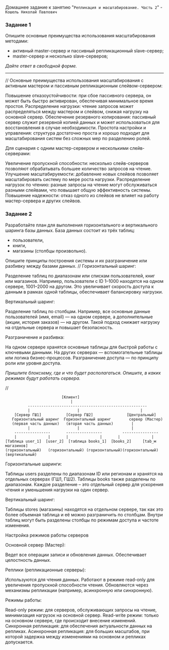 Домашнее задание к занятию "`Репликация и масштабирование. Часть 2`" - `Кошель Николай Павлович`

### Задание 1

Опишите основные преимущества использования масштабирования методами:

- активный master-сервер и пассивный репликационный slave-сервер; 
- master-сервер и несколько slave-серверов;


*Дайте ответ в свободной форме.*

---
//
Основные преимущества использования масштабирования с активным мастером и пассивным репликационным слейвом-сервером:

Повышение отказоустойчивости: при сбое пассивного сервера, он может быть быстро активирован, обеспечивая минимальное время простоя.
Распределение нагрузки: чтение запросов может распределяться между мастером и слейвом, снижая нагрузку на основной сервер.
Обеспечение резервного копирования: пассивный сервер служит резервной копией данных и может использоваться для восстановления в случае необходимости.
Простота настройки и управления: структура достаточно проста и хорошо подходит для масштабирования систем без сложных мер по разделению ролей.

Для сценария с одним мастер-сервером и несколькими слейв-серверами:

Увеличение пропускной способности: несколько слейв-серверов позволяют обрабатывать большее количество запросов на чтение.
Улучшение масштабируемости: добавление новых слейвов позволяет масштабировать систему по мере роста нагрузки.
Распределение нагрузок по чтению: разные запросы на чтение могут обслуживаться разными слейвами, что повышает общую эффективность системы.
Повышение надежности: отказ одного из слейвов не влияет на работу мастер-сервера и других слейвов.

### Задание 2


Разработайте план для выполнения горизонтального и вертикального шаринга базы данных. База данных состоит из трёх таблиц: 

- пользователи, 
- книги, 
- магазины (столбцы произвольно). 

Опишите принципы построения системы и их разграничение или разбивку между базами данных.
//
Горизонтальный шаринг:

Разделение таблиц по диапазонам или спискам пользователей, книг или магазинов.
Например, пользователи с ID 1–1000 находятся на одном сервере, 1001–2000 на другом.
Это увеличивает скорость доступа к данным в рамках одной таблицы, обеспечивает балансировку нагрузки.

Вертикальный шаринг:

Разделение таблиц по столбцам.
Например, все основные данные пользователей (имя, email) — на одном сервере, а дополнительные (акции, история заказов) — на другом.
Такой подход снижает нагрузку на отдельные сервера и повышает безопасность.

Разграничение и разбивка:

На одном сервере хранятся основные таблицы для быстрой работы с ключевыми данными.
На других серверах — вспомогательные таблицы или логика бизнес-процессов.
Разграничение доступа — по принципу роли или уровня доступа.

*Пришлите блоксхему, где и что будет располагаться. Опишите, в каких режимах будут работать сервера.* 

//
```
                         [Клиент]
                             |
          -----------------------------------------------------
          |                     |                           |
    [Сервер ГШ1]           [Сервер ГШ2]               [Центральный]
   Горизонтальный шаринг  Горизонтальный шаринг        сервер (Мастер)
   (первая часть данных)   (вторая часть данных)        |
          |                     |                       |  
    ----------------       ----------------         ----------------
    |              |       |              |       |              |
[Таблица user_1]  [user_2]  [таблица books_1]  [books_2]     [tab_м магазинов]
(горизонтальный)   (горизонтальный) (горизонтальный)(горизонтальный) (вертикальный)
```
Горизонтальные шаринги:

Таблицы users разделены по диапазонам ID или регионам и хранятся на отдельных серверах (ГШ1, ГШ2).
Таблицы books также разделены по диапазонам.
Каждое разделение – это отдельный сервер для ускорения чтения и уменьшения нагрузки на один сервер.

Вертикальный шаринг:

Таблицы stores (магазины) находятся на отдельном сервере, так как это более объемная таблица и её можно разграничить по столбцам.
Внутри таблиц могут быть разделены столбцы по режимам доступа и частоте изменения.

Настройка режимов работы серверов

Основной сервер (Мастер):

Ведет все операции записи и обновления данных.
Обеспечивает целостность данных.

Реплики (репликационные серверы):

Используются для чтения данных.
Работают в режиме read-only для увеличения пропускной способности чтения.
Обновляются через механизмы репликации (например, асинхронную или синхронную).

Режимы работы:

Read-only режим: для серверов, обслуживающих запросы на чтение, минимизация нагрузок на основной сервер.
Read-write режим: только на основном сервере, где происходит внесение изменений.
Синхронная репликация: для обеспечения актуальности данных на репликах.
Асинхронная репликация: для больших масштабов, при которой задержка между изменениями на основном и репликах допускается.

